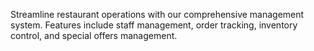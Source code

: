 Streamline restaurant operations with our comprehensive management system. Features include staff management, order tracking, inventory control, and special offers management.
